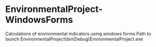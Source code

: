 # EnvironmentalProject-WindowsForms
Calculations of environmental indicators using windows forms
Path to launch EnvironmentalProject\bin\Debug\EnvironmentalProject.exe
